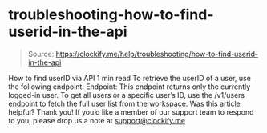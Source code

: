 # troubleshooting-how-to-find-userid-in-the-api

> Source: https://clockify.me/help/troubleshooting/how-to-find-userid-in-the-api

How to find userID via API
1 min read
To retrieve the userID of a user, use the following endpoint:
Endpoint:
This endpoint returns only the currently logged-in user.
To get all users or a specific user’s ID, use the /v1/users
endpoint to fetch the full user list from the workspace.
Was this article helpful?
Thank you! If you’d like a member of our support team to respond to you, please drop us a note at support@clockify.me